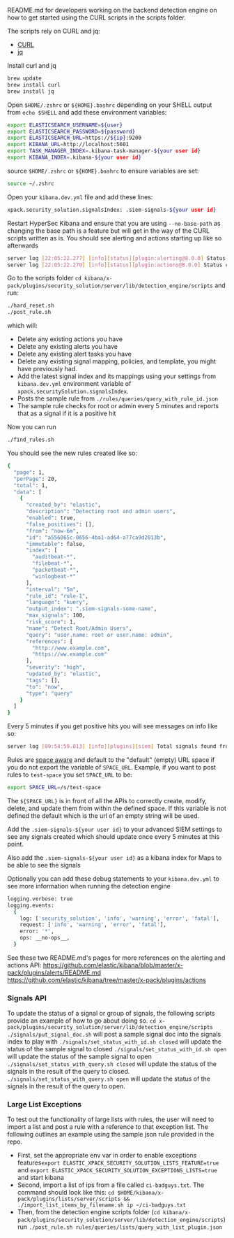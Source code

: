 README.md for developers working on the backend detection engine on how to get started
using the CURL scripts in the scripts folder.

The scripts rely on CURL and jq:

- [CURL](https://curl.haxx.se)
- [jq](https://stedolan.github.io/jq/)

Install curl and jq

```sh
brew update
brew install curl
brew install jq
```

Open `$HOME/.zshrc` or `${HOME}.bashrc` depending on your SHELL output from `echo $SHELL`
and add these environment variables:

```sh
export ELASTICSEARCH_USERNAME=${user}
export ELASTICSEARCH_PASSWORD=${password}
export ELASTICSEARCH_URL=https://${ip}:9200
export KIBANA_URL=http://localhost:5601
export TASK_MANAGER_INDEX=.kibana-task-manager-${your user id}
export KIBANA_INDEX=.kibana-${your user id}
```

source `$HOME/.zshrc` or `${HOME}.bashrc` to ensure variables are set:

```sh
source ~/.zshrc
```

Open your `kibana.dev.yml` file and add these lines:

```sh
xpack.security_solution.signalsIndex: .siem-signals-${your user id}
```

Restart HyperSec Kibana and ensure that you are using `--no-base-path` as changing the base path is a feature but will
get in the way of the CURL scripts written as is. You should see alerting and actions starting up like so afterwards

```sh
server log [22:05:22.277] [info][status][plugin:alerting@8.0.0] Status changed from uninitialized to green - Ready
server log [22:05:22.270] [info][status][plugin:actions@8.0.0] Status changed from uninitialized to green - Ready
```

Go to the scripts folder `cd kibana/x-pack/plugins/security_solution/server/lib/detection_engine/scripts` and run:

```sh
./hard_reset.sh
./post_rule.sh
```

which will:

- Delete any existing actions you have
- Delete any existing alerts you have
- Delete any existing alert tasks you have
- Delete any existing signal mapping, policies, and template, you might have previously had.
- Add the latest signal index and its mappings using your settings from `kibana.dev.yml` environment variable of `xpack.securitySolution.signalsIndex`.
- Posts the sample rule from `./rules/queries/query_with_rule_id.json`
- The sample rule checks for root or admin every 5 minutes and reports that as a signal if it is a positive hit

Now you can run

```sh
./find_rules.sh
```

You should see the new rules created like so:

```sh
{
  "page": 1,
  "perPage": 20,
  "total": 1,
  "data": [
    {
      "created_by": "elastic",
      "description": "Detecting root and admin users",
      "enabled": true,
      "false_positives": [],
      "from": "now-6m",
      "id": "a556065c-0656-4ba1-ad64-a77ca9d2013b",
      "immutable": false,
      "index": [
        "auditbeat-*",
        "filebeat-*",
        "packetbeat-*",
        "winlogbeat-*"
      ],
      "interval": "5m",
      "rule_id": "rule-1",
      "language": "kuery",
      "output_index": ".siem-signals-some-name",
      "max_signals": 100,
      "risk_score": 1,
      "name": "Detect Root/Admin Users",
      "query": "user.name: root or user.name: admin",
      "references": [
        "http://www.example.com",
        "https://ww.example.com"
      ],
      "severity": "high",
      "updated_by": "elastic",
      "tags": [],
      "to": "now",
      "type": "query"
    }
  ]
}
```

Every 5 minutes if you get positive hits you will see messages on info like so:

```sh
server log [09:54:59.013] [info][plugins][siem] Total signals found from signal rule "id: a556065c-0656-4ba1-ad64-a77ca9d2013b", "ruleId: rule-1": 10000
```

Rules are [space aware](https://www.elastic.co/guide/en/kibana/master/xpack-spaces.html) and default
to the "default" (empty) URL space if you do not export the variable of `SPACE_URL`. Example, if you want to
post rules to `test-space` you set `SPACE_URL` to be:

```sh
export SPACE_URL=/s/test-space
```

The `${SPACE_URL}` is in front of all the APIs to correctly create, modify, delete, and update
them from within the defined space. If this variable is not defined the default which is the url of an
empty string will be used.

Add the `.siem-signals-${your user id}` to your advanced SIEM settings to see any signals
created which should update once every 5 minutes at this point.

Also add the `.siem-signals-${your user id}` as a kibana index for Maps to be able to see the
signals

Optionally you can add these debug statements to your `kibana.dev.yml` to see more information when running the detection
engine

```sh
logging.verbose: true
logging.events:
  {
    log: ['security_solution', 'info', 'warning', 'error', 'fatal'],
    request: ['info', 'warning', 'error', 'fatal'],
    error: '*',
    ops: __no-ops__,
  }
```

See these two README.md's pages for more references on the alerting and actions API:
https://github.com/elastic/kibana/blob/master/x-pack/plugins/alerts/README.md
https://github.com/elastic/kibana/tree/master/x-pack/plugins/actions

### Signals API

To update the status of a signal or group of signals, the following scripts provide an example of how to
go about doing so.
`cd x-pack/plugins/security_solution/server/lib/detection_engine/scripts`
`./signals/put_signal_doc.sh` will post a sample signal doc into the signals index to play with
`./signals/set_status_with_id.sh closed` will update the status of the sample signal to closed
`./signals/set_status_with_id.sh open` will update the status of the sample signal to open
`./signals/set_status_with_query.sh closed` will update the status of the signals in the result of the query to closed.
`./signals/set_status_with_query.sh open` will update the status of the signals in the result of the query to open.

### Large List Exceptions

To test out the functionality of large lists with rules, the user will need to import a list and post a rule with a reference to that exception list. The following outlines an example using the sample json rule provided in the repo.

* First, set the appropriate env var in order to enable exceptions features`export ELASTIC_XPACK_SECURITY_SOLUTION_LISTS_FEATURE=true` and `export ELASTIC_XPACK_SECURITY_SOLUTION_EXCEPTIONS_LISTS=true` and start kibana
* Second, import a list of ips from a file called `ci-badguys.txt`. The command should look like this:
`cd $HOME/kibana/x-pack/plugins/lists/server/scripts && ./import_list_items_by_filename.sh ip ~/ci-badguys.txt`
* Then, from the detection engine scripts folder (`cd kibana/x-pack/plugins/security_solution/server/lib/detection_engine/scripts`) run `./post_rule.sh rules/queries/lists/query_with_list_plugin.json`
